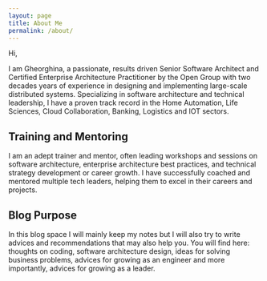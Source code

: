 ```yaml
---
layout: page
title: About Me
permalink: /about/
---
```


Hi,

I am Gheorghina, a passionate, results driven Senior Software Architect and Certified Enterprise Architecture Practitioner by the Open Group with two decades years of experience in designing and implementing large-scale distributed systems. Specializing in software architecture and technical leadership, I have a proven track record in the Home Automation, Life Sciences, Cloud Collaboration, Banking, Logistics and IOT sectors. 
 
## Training and Mentoring

I am an adept trainer and mentor, often leading workshops and sessions on software architecture, enterprise architecture best practices, and technical strategy development or career growth. I have successfully coached and mentored multiple tech leaders, helping them to excel in their careers and projects.


## Blog Purpose

In this blog space I will mainly keep my notes but I will also try to write advices and recommendations that may also help you. You will find here: thoughts on coding, software architecture design, ideas for solving business problems, advices for growing as an engineer and more importantly, advices for growing as a leader.
